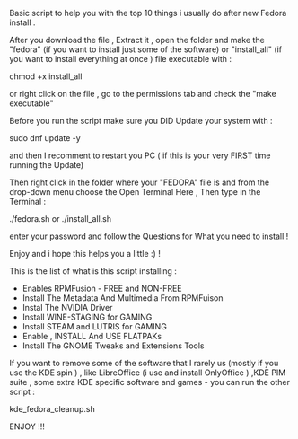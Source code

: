  Basic script to help you with the top 10 things i usually do after new Fedora install .
 
  After you download the file , Extract it , open the folder and make the "fedora" (if you want to install just some of the software) or "install_all" (if you want to install everything at once ) file  executable with :
 
 chmod +x install_all 
 
 or right click on the file , go to the permissions tab and check the "make executable"
 
 Before you run the script make sure you DID Update your system  with :
 
 sudo dnf update -y
 
 and then I recomment to restart you PC ( if this is your very FIRST time running the Update)
 
 Then right click in the folder where your "FEDORA" file is and from the drop-down menu choose the Open Terminal Here , Then type in the Terminal :
  
 ./fedora.sh or ./install_all.sh
 
 enter your password and follow the Questions for What you need to install !
 
 Enjoy  and i hope this helps you a little  :) !
 
  This is the list of what is this script installing :
 
 - Enables RPMFusion - FREE and NON-FREE
 - Install The Metadata And Multimedia From RPMFuison
 - Instal The NVIDIA Driver
 - Install WINE-STAGING for GAMING
 - Install STEAM and LUTRIS for GAMING
 - Enable , INSTALL  And USE FLATPAKs
 - Install  The GNOME Tweaks and Extensions Tools 
 
 If you want to remove some of the software that I rarely us (mostly if you use the KDE spin ) , like LibreOffice (i use and install OnlyOffice ) ,KDE PIM suite , some extra KDE specific software and games - you can run the other script :
 
 kde_fedora_cleanup.sh
 
 ENJOY !!!
 
